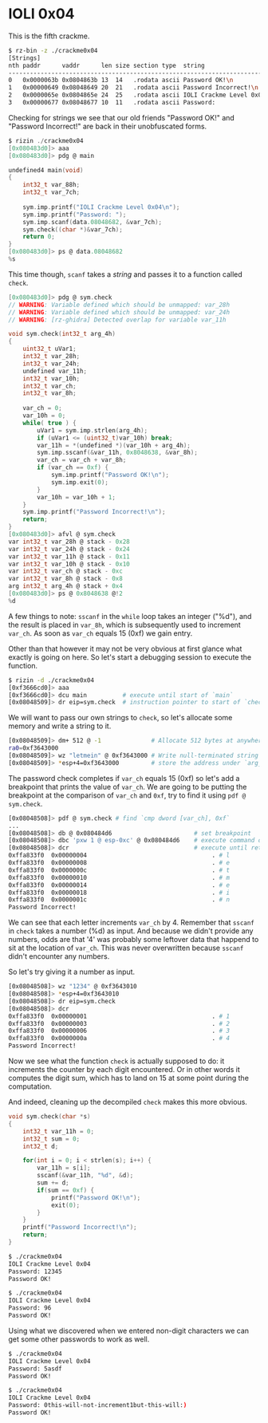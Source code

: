 IOLI 0x04
=========

This is the fifth crackme.

```bash
$ rz-bin -z ./crackme0x04
[Strings]
nth paddr      vaddr      len size section type  string                    
---------------------------------------------------------------------------
0   0x0000063b 0x0804863b 13  14   .rodata ascii Password OK!\n
1   0x00000649 0x08048649 20  21   .rodata ascii Password Incorrect!\n
2   0x0000065e 0x0804865e 24  25   .rodata ascii IOLI Crackme Level 0x04\n
3   0x00000677 0x08048677 10  11   .rodata ascii Password: 
```

Checking for strings we see that our old friends "Password OK!" and "Password Incorrect!" are back in their unobfuscated
forms.

```c
$ rizin ./crackme0x04
[0x080483d0]> aaa
[0x080483d0]> pdg @ main

undefined4 main(void)
{
    int32_t var_88h;
    int32_t var_7ch;
    
    sym.imp.printf("IOLI Crackme Level 0x04\n");
    sym.imp.printf("Password: ");
    sym.imp.scanf(data.08048682, &var_7ch);
    sym.check((char *)&var_7ch);
    return 0;
}
[0x080483d0]> ps @ data.08048682 
%s
```

This time though, `scanf` takes a *string* and passes it to a function called `check`.

```c
[0x080483d0]> pdg @ sym.check
// WARNING: Variable defined which should be unmapped: var_28h
// WARNING: Variable defined which should be unmapped: var_24h
// WARNING: [rz-ghidra] Detected overlap for variable var_11h

void sym.check(int32_t arg_4h)
{
    uint32_t uVar1;
    int32_t var_28h;
    int32_t var_24h;
    undefined var_11h;
    int32_t var_10h;
    int32_t var_ch;
    int32_t var_8h;
    
    var_ch = 0;
    var_10h = 0;
    while( true ) {
        uVar1 = sym.imp.strlen(arg_4h);
        if (uVar1 <= (uint32_t)var_10h) break;
        var_11h = *(undefined *)(var_10h + arg_4h);
        sym.imp.sscanf(&var_11h, 0x8048638, &var_8h);
        var_ch = var_ch + var_8h;
        if (var_ch == 0xf) {
            sym.imp.printf("Password OK!\n");
            sym.imp.exit(0);
        }
        var_10h = var_10h + 1;
    }
    sym.imp.printf("Password Incorrect!\n");
    return;
}
[0x080483d0]> afvl @ sym.check
var int32_t var_28h @ stack - 0x28
var int32_t var_24h @ stack - 0x24
var int32_t var_11h @ stack - 0x11
var int32_t var_10h @ stack - 0x10
var int32_t var_ch @ stack - 0xc
var int32_t var_8h @ stack - 0x8
arg int32_t arg_4h @ stack + 0x4
[0x080483d0]> ps @ 0x8048638 @!2
%d
```

A few things to note: `sscanf` in the `while` loop takes an integer ("%d"), and the result is placed in
`var_8h`, which is subsequently used to increment `var_ch`. As soon as `var_ch` equals 15 (0xf) we gain
entry.

Other than that however it may not be very obvious at first glance what exactly is going on here. So let's start a debugging session
to execute the function.

```bash
$ rizin -d ./crackme0x04
[0xf3666cd0]> aaa
[0xf3666cd0]> dcu main          # execute until start of `main`
[0x08048509]> dr eip=sym.check  # instruction pointer to start of `check`
```

We will want to pass our own strings to `check`, so let's allocate some memory and write a string to it.

```bash
[0x08048509]> dm+ 512 @ -1              # Allocate 512 bytes at anywhere (-1)
ra0=0xf3643000
[0x08048509]> wz "letmein" @ 0xf3643000 # Write null-terminated string to our allocated memory
[0x08048509]> *esp+4=0xf3643000         # store the address under `arg_4h` (stack + 0x04)
```

The password check completes if `var_ch` equals 15 (0xf) so let's add a breakpoint that prints the
value of `var_ch`. We are going to be putting the breakpoint at the comparison of `var_ch` and `0xf`,
try to find it using `pdf @ sym.check`.

```bash
[0x08048508]> pdf @ sym.check # find `cmp dword [var_ch], 0xf` 
...
[0x08048508]> db @ 0x080484d6                       # set breakpoint
[0x08048508]> dbc 'pxw 1 @ esp-0xc' @ 0x080484d6    # execute command on break
[0x08048508]> dcr                                   # execute until return
0xffa833f0  0x00000004                                   . # l
0xffa833f0  0x00000008                                   . # e
0xffa833f0  0x0000000c                                   . # t
0xffa833f0  0x00000010                                   . # m
0xffa833f0  0x00000014                                   . # e
0xffa833f0  0x00000018                                   . # i
0xffa833f0  0x0000001c                                   . # n
Password Incorrect!
```

We can see that each letter increments `var_ch` by 4. Remember that `sscanf` in `check` takes a number (%d) as input. And
because we didn't provide any numbers, odds are that '4' was probably some leftover data that happend to sit at the location
of `var_ch`. This was never overwritten because `sscanf` didn't encounter any numbers.

So let's try giving it a number as input.

```bash
[0x08048508]> wz "1234" @ 0xf3643010
[0x08048508]> *esp+4=0xf3643010
[0x08048508]> dr eip=sym.check
[0x08048508]> dcr
0xffa833f0  0x00000001                                   . # 1
0xffa833f0  0x00000003                                   . # 2
0xffa833f0  0x00000006                                   . # 3
0xffa833f0  0x0000000a                                   . # 4
Password Incorrect!
```

Now we see what the function `check` is actually supposed to do: it increments the counter
by each digit encountered. Or in other words it computes the digit sum, which has to land on 15 at some point during
the computation.

And indeed, cleaning up the decompiled `check` makes this more obvious.

```c
void sym.check(char *s)
{
    int32_t var_11h = 0;
    int32_t sum = 0;
    int32_t d;

    for(int i = 0; i < strlen(s); i++) {
        var_11h = s[i];
        sscanf(&var_11h, "%d", &d);
        sum += d;
        if(sum == 0xf) {
            printf("Password OK!\n");
            exit(0);
        }
    }
    printf("Password Incorrect!\n");
    return;
}
```

```bash
$ ./crackme0x04
IOLI Crackme Level 0x04
Password: 12345
Password OK!

$ ./crackme0x04
IOLI Crackme Level 0x04
Password: 96
Password OK!
```

Using what we discovered when we entered non-digit characters we can get some other passwords to work as well.
```bash
$ ./crackme0x04
IOLI Crackme Level 0x04
Password: 5asdf
Password OK!

$ ./crackme0x04
IOLI Crackme Level 0x04
Password: 0this-will-not-increment1but-this-will:)
Password OK!
```
